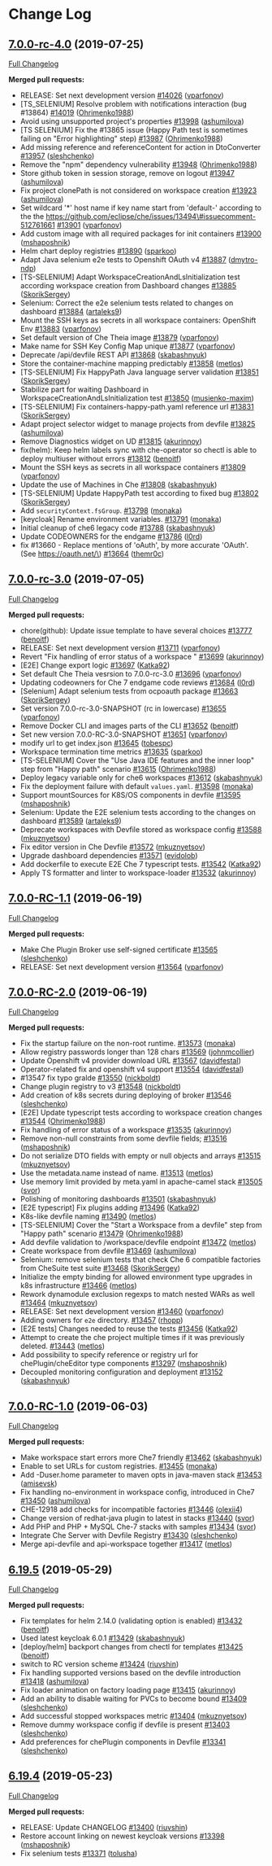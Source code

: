 # Change Log

## [7.0.0-rc-4.0](https://github.com/eclipse/che/tree/7.0.0-rc-4.0) (2019-07-25)
[Full Changelog](https://github.com/eclipse/che/compare/7.0.0-rc-3.0...7.0.0-rc-4.0)

**Merged pull requests:**

- RELEASE: Set next development version [\#14026](https://github.com/eclipse/che/pull/14026) ([vparfonov](https://github.com/vparfonov))
- \[TS\_SELENIUM\] Resolve problem with notifications interaction \(bug \#13864\) [\#14019](https://github.com/eclipse/che/pull/14019) ([Ohrimenko1988](https://github.com/Ohrimenko1988))
- Avoid using unsupported project's properties [\#13998](https://github.com/eclipse/che/pull/13998) ([ashumilova](https://github.com/ashumilova))
- \[TS SELENIUM\] Fix the \#13865 issue \(Happy Path test is sometimes failing on "Error highlighting" step\) [\#13987](https://github.com/eclipse/che/pull/13987) ([Ohrimenko1988](https://github.com/Ohrimenko1988))
- Add missing reference and referenceContent for action in DtoConverter [\#13957](https://github.com/eclipse/che/pull/13957) ([sleshchenko](https://github.com/sleshchenko))
- Remove the "npm" dependency vulnerability [\#13948](https://github.com/eclipse/che/pull/13948) ([Ohrimenko1988](https://github.com/Ohrimenko1988))
- Store github token in session storage, remove on logout [\#13947](https://github.com/eclipse/che/pull/13947) ([ashumilova](https://github.com/ashumilova))
- Fix project clonePath is not considered on workspace creation [\#13923](https://github.com/eclipse/che/pull/13923) ([ashumilova](https://github.com/ashumilova))
- Set wildcard '\*' host name if key name start from 'default-' according to the the https://github.com/eclipse/che/issues/13494\#issuecomment-512761661 [\#13901](https://github.com/eclipse/che/pull/13901) ([vparfonov](https://github.com/vparfonov))
-  Add custom image with all required packages for init containers [\#13900](https://github.com/eclipse/che/pull/13900) ([mshaposhnik](https://github.com/mshaposhnik))
- Helm chart deploy registries [\#13890](https://github.com/eclipse/che/pull/13890) ([sparkoo](https://github.com/sparkoo))
- Adapt Java selenium e2e tests to Openshift OAuth v4 [\#13887](https://github.com/eclipse/che/pull/13887) ([dmytro-ndp](https://github.com/dmytro-ndp))
- \[TS-SELENIUM\] Adapt WorkspaceCreationAndLsInitialization test according workspace creation from Dashboard changes [\#13885](https://github.com/eclipse/che/pull/13885) ([SkorikSergey](https://github.com/SkorikSergey))
- Selenium: Correct the e2e selenium tests related to changes on dashboard [\#13884](https://github.com/eclipse/che/pull/13884) ([artaleks9](https://github.com/artaleks9))
- Mount the SSH keys as secrets in all workspace containers: OpenShift Env [\#13883](https://github.com/eclipse/che/pull/13883) ([vparfonov](https://github.com/vparfonov))
- Set default version of Che Theia image [\#13879](https://github.com/eclipse/che/pull/13879) ([vparfonov](https://github.com/vparfonov))
- Make name for SSH Key Config Map unique [\#13877](https://github.com/eclipse/che/pull/13877) ([vparfonov](https://github.com/vparfonov))
- Deprecate /api/devfile REST API [\#13868](https://github.com/eclipse/che/pull/13868) ([skabashnyuk](https://github.com/skabashnyuk))
- Store the container-machine mapping predictably [\#13858](https://github.com/eclipse/che/pull/13858) ([metlos](https://github.com/metlos))
- \[TS-SELENIUM\] Fix HappyPath Java language server validation [\#13851](https://github.com/eclipse/che/pull/13851) ([SkorikSergey](https://github.com/SkorikSergey))
- Stabilize part for waiting Dashboard in WorkspaceCreationAndLsInitialization test  [\#13850](https://github.com/eclipse/che/pull/13850) ([musienko-maxim](https://github.com/musienko-maxim))
- \[TS-SELENIUM\] Fix containers-happy-path.yaml reference url [\#13831](https://github.com/eclipse/che/pull/13831) ([SkorikSergey](https://github.com/SkorikSergey))
- Adapt project selector widget to manage projects from devfile [\#13825](https://github.com/eclipse/che/pull/13825) ([ashumilova](https://github.com/ashumilova))
- Remove Diagnostics widget on UD [\#13815](https://github.com/eclipse/che/pull/13815) ([akurinnoy](https://github.com/akurinnoy))
- fix\(helm\): Keep helm labels sync with che-operator so chectl is able to deploy multiuser without errors [\#13812](https://github.com/eclipse/che/pull/13812) ([benoitf](https://github.com/benoitf))
- Mount the SSH keys as secrets in all workspace containers [\#13809](https://github.com/eclipse/che/pull/13809) ([vparfonov](https://github.com/vparfonov))
- Update the use of Machines in Che [\#13808](https://github.com/eclipse/che/pull/13808) ([skabashnyuk](https://github.com/skabashnyuk))
- \[TS-SELENIUM\] Update HappyPath test according to fixed bug [\#13802](https://github.com/eclipse/che/pull/13802) ([SkorikSergey](https://github.com/SkorikSergey))
- Add `securityContext.fsGroup`. [\#13798](https://github.com/eclipse/che/pull/13798) ([monaka](https://github.com/monaka))
- \[keycloak\] Rename environment variables. [\#13791](https://github.com/eclipse/che/pull/13791) ([monaka](https://github.com/monaka))
- Initial cleanup of che6 legacy code [\#13788](https://github.com/eclipse/che/pull/13788) ([skabashnyuk](https://github.com/skabashnyuk))
- Update CODEOWNERS for the endgame [\#13786](https://github.com/eclipse/che/pull/13786) ([l0rd](https://github.com/l0rd))
- fix \#13660 - Replace mentions of 'oAuth', by more accurate 'OAuth'. \(See https://oauth.net/\) [\#13664](https://github.com/eclipse/che/pull/13664) ([themr0c](https://github.com/themr0c))

## [7.0.0-rc-3.0](https://github.com/eclipse/che/tree/7.0.0-rc-3.0) (2019-07-05)
[Full Changelog](https://github.com/eclipse/che/compare/7.0.0-RC-1.1...7.0.0-rc-3.0)

**Merged pull requests:**

- chore\(github\): Update issue template to have several choices [\#13777](https://github.com/eclipse/che/pull/13777) ([benoitf](https://github.com/benoitf))
- RELEASE: Set next development version [\#13711](https://github.com/eclipse/che/pull/13711) ([vparfonov](https://github.com/vparfonov))
- Revert "Fix handling of error status of a workspace " [\#13699](https://github.com/eclipse/che/pull/13699) ([akurinnoy](https://github.com/akurinnoy))
- \[E2E\] Change export logic [\#13697](https://github.com/eclipse/che/pull/13697) ([Katka92](https://github.com/Katka92))
- Set default Che Theia vesrsion to 7.0.0-rc-3.0 [\#13696](https://github.com/eclipse/che/pull/13696) ([vparfonov](https://github.com/vparfonov))
- Updating codeowners for Che 7 endgame code reviews [\#13684](https://github.com/eclipse/che/pull/13684) ([l0rd](https://github.com/l0rd))
- \[Selenium\] Adapt selenium tests from ocpoauth package [\#13663](https://github.com/eclipse/che/pull/13663) ([SkorikSergey](https://github.com/SkorikSergey))
- Set version 7.0.0-rc-3.0-SNAPSHOT \(rc in lowercase\) [\#13655](https://github.com/eclipse/che/pull/13655) ([vparfonov](https://github.com/vparfonov))
- Remove Docker CLI and images parts of the CLI [\#13652](https://github.com/eclipse/che/pull/13652) ([benoitf](https://github.com/benoitf))
- Set new version 7.0.0-RC-3.0-SNAPSHOT [\#13651](https://github.com/eclipse/che/pull/13651) ([vparfonov](https://github.com/vparfonov))
- modify url to get index.json [\#13645](https://github.com/eclipse/che/pull/13645) ([tobespc](https://github.com/tobespc))
- Workspace termination time metrics [\#13635](https://github.com/eclipse/che/pull/13635) ([sparkoo](https://github.com/sparkoo))
- \[TS-SELENIUM\] Cover the "Use Java IDE features and the inner loop" step from "Happy path" scenario [\#13615](https://github.com/eclipse/che/pull/13615) ([Ohrimenko1988](https://github.com/Ohrimenko1988))
- Deploy legacy variable only for che6 workspaces [\#13612](https://github.com/eclipse/che/pull/13612) ([skabashnyuk](https://github.com/skabashnyuk))
- Fix the deployment failure with default `values.yaml`. [\#13598](https://github.com/eclipse/che/pull/13598) ([monaka](https://github.com/monaka))
- Support mountSources for K8S/OS components in devfile [\#13595](https://github.com/eclipse/che/pull/13595) ([mshaposhnik](https://github.com/mshaposhnik))
- Selenium: Update the E2E selenium tests according to the changes on dashboard [\#13589](https://github.com/eclipse/che/pull/13589) ([artaleks9](https://github.com/artaleks9))
- Deprecate workspaces with Devfile stored as workspace config [\#13588](https://github.com/eclipse/che/pull/13588) ([mkuznyetsov](https://github.com/mkuznyetsov))
- Fix editor version in Che Devfile [\#13572](https://github.com/eclipse/che/pull/13572) ([mkuznyetsov](https://github.com/mkuznyetsov))
- Upgrade dashboard dependencies [\#13571](https://github.com/eclipse/che/pull/13571) ([evidolob](https://github.com/evidolob))
- Add dockerfile to execute E2E Che 7 typescript tests. [\#13542](https://github.com/eclipse/che/pull/13542) ([Katka92](https://github.com/Katka92))
- Apply TS formatter and linter to workspace-loader [\#13532](https://github.com/eclipse/che/pull/13532) ([akurinnoy](https://github.com/akurinnoy))

## [7.0.0-RC-1.1](https://github.com/eclipse/che/tree/7.0.0-RC-1.1) (2019-06-19)
[Full Changelog](https://github.com/eclipse/che/compare/7.0.0-RC-2.0...7.0.0-RC-1.1)

**Merged pull requests:**

- Make Che Plugin Broker use self-signed certificate [\#13565](https://github.com/eclipse/che/pull/13565) ([sleshchenko](https://github.com/sleshchenko))
- RELEASE: Set next development version [\#13564](https://github.com/eclipse/che/pull/13564) ([vparfonov](https://github.com/vparfonov))

## [7.0.0-RC-2.0](https://github.com/eclipse/che/tree/7.0.0-RC-2.0) (2019-06-19)
[Full Changelog](https://github.com/eclipse/che/compare/7.0.0-RC-1.0...7.0.0-RC-2.0)

**Merged pull requests:**

- Fix the startup failure on the non-root runtime. [\#13573](https://github.com/eclipse/che/pull/13573) ([monaka](https://github.com/monaka))
- Allow registry passwords longer than 128 chars [\#13569](https://github.com/eclipse/che/pull/13569) ([johnmcollier](https://github.com/johnmcollier))
- Update Openshift v4 provider download URL [\#13567](https://github.com/eclipse/che/pull/13567) ([davidfestal](https://github.com/davidfestal))
- Operator-related fix and openshift v4 support [\#13554](https://github.com/eclipse/che/pull/13554) ([davidfestal](https://github.com/davidfestal))
- \#13547 fix typo gralde [\#13550](https://github.com/eclipse/che/pull/13550) ([nickboldt](https://github.com/nickboldt))
- Change plugin registry to v3 [\#13548](https://github.com/eclipse/che/pull/13548) ([nickboldt](https://github.com/nickboldt))
- Add creation of k8s secrets during deploying of broker [\#13546](https://github.com/eclipse/che/pull/13546) ([sleshchenko](https://github.com/sleshchenko))
- \[E2E\] Update typescript tests according to workspace creation changes [\#13544](https://github.com/eclipse/che/pull/13544) ([Ohrimenko1988](https://github.com/Ohrimenko1988))
- Fix handling of error status of a workspace  [\#13535](https://github.com/eclipse/che/pull/13535) ([akurinnoy](https://github.com/akurinnoy))
- Remove non-null constraints from some devfile fields; [\#13516](https://github.com/eclipse/che/pull/13516) ([mshaposhnik](https://github.com/mshaposhnik))
- Do not serialize DTO fields with empty or null objects and arrays [\#13515](https://github.com/eclipse/che/pull/13515) ([mkuznyetsov](https://github.com/mkuznyetsov))
- Use the metadata.name instead of name. [\#13513](https://github.com/eclipse/che/pull/13513) ([metlos](https://github.com/metlos))
- Use memory limit provided by meta.yaml in apache-camel stack [\#13505](https://github.com/eclipse/che/pull/13505) ([svor](https://github.com/svor))
- Polishing of monitoring dashboards [\#13501](https://github.com/eclipse/che/pull/13501) ([skabashnyuk](https://github.com/skabashnyuk))
- \[E2E typescript\] Fix plugins adding [\#13496](https://github.com/eclipse/che/pull/13496) ([Katka92](https://github.com/Katka92))
- K8s-like devfile naming [\#13490](https://github.com/eclipse/che/pull/13490) ([metlos](https://github.com/metlos))
- \[TS-SELENIUM\] Cover the "Start a Workspace from a devfile" step from "Happy path" scenario [\#13479](https://github.com/eclipse/che/pull/13479) ([Ohrimenko1988](https://github.com/Ohrimenko1988))
- Add devfile validation to /workspace/devfile endpoint [\#13472](https://github.com/eclipse/che/pull/13472) ([metlos](https://github.com/metlos))
- Create workspace from devfile [\#13469](https://github.com/eclipse/che/pull/13469) ([ashumilova](https://github.com/ashumilova))
- Selenium: remove selenium tests that check Che 6 compatible factories from CheSuite test suite [\#13468](https://github.com/eclipse/che/pull/13468) ([SkorikSergey](https://github.com/SkorikSergey))
- Initialize the empty binding for allowed environment type upgrades in k8s infrastructure [\#13466](https://github.com/eclipse/che/pull/13466) ([metlos](https://github.com/metlos))
- Rework dynamodule exclusion regexps to match nested WARs as well [\#13464](https://github.com/eclipse/che/pull/13464) ([mkuznyetsov](https://github.com/mkuznyetsov))
- RELEASE: Set next development version [\#13460](https://github.com/eclipse/che/pull/13460) ([vparfonov](https://github.com/vparfonov))
- Adding owners for `e2e` directory. [\#13457](https://github.com/eclipse/che/pull/13457) ([rhopp](https://github.com/rhopp))
- \[E2E tests\] Changes needed to reuse the tests [\#13456](https://github.com/eclipse/che/pull/13456) ([Katka92](https://github.com/Katka92))
- Attempt to create the che project multiple times if it was previously deleted. [\#13443](https://github.com/eclipse/che/pull/13443) ([metlos](https://github.com/metlos))
- Add possibility to specify reference or registry url for chePlugin/cheEditor type components [\#13297](https://github.com/eclipse/che/pull/13297) ([mshaposhnik](https://github.com/mshaposhnik))
- Decoupled monitoring configuration and deployment [\#13152](https://github.com/eclipse/che/pull/13152) ([skabashnyuk](https://github.com/skabashnyuk))

## [7.0.0-RC-1.0](https://github.com/eclipse/che/tree/7.0.0-RC-1.0) (2019-06-03)
[Full Changelog](https://github.com/eclipse/che/compare/6.19.5...7.0.0-RC-1.0)

**Merged pull requests:**

- Make workspace start errors more Che7 friendly [\#13462](https://github.com/eclipse/che/pull/13462) ([skabashnyuk](https://github.com/skabashnyuk))
- Enable to set URLs for custom registries. [\#13455](https://github.com/eclipse/che/pull/13455) ([monaka](https://github.com/monaka))
- Add -Duser.home parameter to maven opts in java-maven stack [\#13453](https://github.com/eclipse/che/pull/13453) ([amisevsk](https://github.com/amisevsk))
- Fix handling no-environment in workspace config, introduced in Che7 [\#13450](https://github.com/eclipse/che/pull/13450) ([ashumilova](https://github.com/ashumilova))
- CHE-12918 add checks for incompatible factories [\#13446](https://github.com/eclipse/che/pull/13446) ([olexii4](https://github.com/olexii4))
- Change version of redhat-java plugin to latest in stacks [\#13440](https://github.com/eclipse/che/pull/13440) ([svor](https://github.com/svor))
- Add PHP and PHP + MySQL Che-7 stacks with samples [\#13434](https://github.com/eclipse/che/pull/13434) ([svor](https://github.com/svor))
- Integrate Che Server with Devfile Registry [\#13430](https://github.com/eclipse/che/pull/13430) ([sleshchenko](https://github.com/sleshchenko))
- Merge api-devfile and api-workspace together [\#13417](https://github.com/eclipse/che/pull/13417) ([metlos](https://github.com/metlos))

## [6.19.5](https://github.com/eclipse/che/tree/6.19.5) (2019-05-29)
[Full Changelog](https://github.com/eclipse/che/compare/6.19.4...6.19.5)

**Merged pull requests:**

- Fix templates for helm 2.14.0 \(validating option is enabled\) [\#13432](https://github.com/eclipse/che/pull/13432) ([benoitf](https://github.com/benoitf))
- Used latest keycloak 6.0.1 [\#13429](https://github.com/eclipse/che/pull/13429) ([skabashnyuk](https://github.com/skabashnyuk))
- \[deploy/helm\] backport changes from chectl for templates [\#13425](https://github.com/eclipse/che/pull/13425) ([benoitf](https://github.com/benoitf))
- switch to RC version scheme [\#13424](https://github.com/eclipse/che/pull/13424) ([riuvshin](https://github.com/riuvshin))
- Fix handling supported versions based on the devfile introduction [\#13418](https://github.com/eclipse/che/pull/13418) ([ashumilova](https://github.com/ashumilova))
- Fix loader animation on factory loading page [\#13415](https://github.com/eclipse/che/pull/13415) ([akurinnoy](https://github.com/akurinnoy))
- Add an ability to disable waiting for PVCs to become bound [\#13409](https://github.com/eclipse/che/pull/13409) ([sleshchenko](https://github.com/sleshchenko))
- Add successful stopped workspaces metric [\#13404](https://github.com/eclipse/che/pull/13404) ([mkuznyetsov](https://github.com/mkuznyetsov))
- Remove dummy workspace config if devfile is present [\#13403](https://github.com/eclipse/che/pull/13403) ([sleshchenko](https://github.com/sleshchenko))
- Add preferences for chePlugin components in Devfile [\#13341](https://github.com/eclipse/che/pull/13341) ([sleshchenko](https://github.com/sleshchenko))

## [6.19.4](https://github.com/eclipse/che/tree/6.19.4) (2019-05-23)
[Full Changelog](https://github.com/eclipse/che/compare/7.0.0-beta-5.0...6.19.4)

**Merged pull requests:**

- RELEASE: Update CHANGELOG [\#13400](https://github.com/eclipse/che/pull/13400) ([riuvshin](https://github.com/riuvshin))
- Restore account linking on newest keycloak versions [\#13398](https://github.com/eclipse/che/pull/13398) ([mshaposhnik](https://github.com/mshaposhnik))
- Fix selenium tests [\#13371](https://github.com/eclipse/che/pull/13371) ([tolusha](https://github.com/tolusha))
